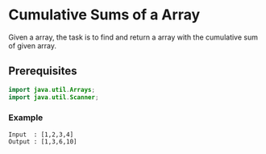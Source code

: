# Cumulative Sums of a Array
Given a array, the task is to find and return a array with the cumulative sum of given array.
## Prerequisites
~~~java
import java.util.Arrays;
import java.util.Scanner;
~~~
### Example
```
Input  : [1,2,3,4]
Output : [1,3,6,10]
```